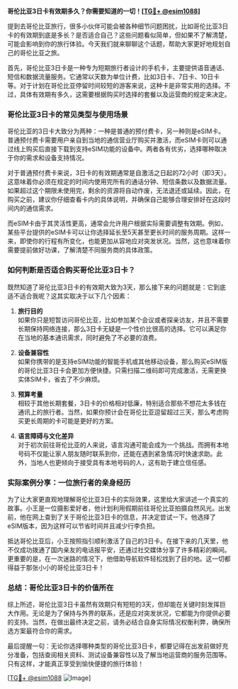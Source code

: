 **哥伦比亚3日卡有效期多久？你需要知道的一切！[[TG💪+ @esim1088](https://t.me/s/esim1088)]**

提到去哥伦比亚旅行，很多小伙伴可能会被各种细节问题困扰，比如哥伦比亚3日卡的有效期到底是多长？是否适合自己？这些问题看似简单，但如果不了解清楚，可能会影响到你的旅行体验。今天我们就来聊聊这个话题，帮助大家更好地规划自己的哥伦比亚之旅。

首先，哥伦比亚3日卡是一种专为短期旅行者设计的手机卡，主要提供语音通话、短信和数据流量服务。它通常以天数为单位计费，比如3日卡、7日卡、10日卡等。对于计划在哥伦比亚停留时间较短的游客来说，这种卡是非常实用的选择。不过，具体有效期有多久，这需要根据购买时选择的套餐以及运营商的规定来决定。

### 哥伦比亚3日卡的常见类型与使用场景

哥伦比亚的3日卡大致分为两种：一种是普通的预付费卡，另一种则是eSIM卡。普通预付费卡需要用户亲自到当地的通信营业厅购买并激活，而eSIM卡则可以通过线上购买后直接下载到支持eSIM功能的设备中。两者各有优劣，选择哪种取决于你的需求和设备支持情况。

对于普通预付费卡来说，3日卡的有效期通常是自激活之日起的72小时（即3天）。这意味着你必须在规定的时间内使用完所有的通话分钟、短信条数以及数据流量。如果超过这个期限未使用完，剩余的资源将自动作废，无法退还或延续。因此，在购买之前，建议你仔细查看卡内的具体说明，并确保自己能够合理安排好在这段时间内的通信需求。

而eSIM卡由于其灵活性更高，通常会允许用户根据实际需要调整有效期。例如，某些平台提供的eSIM卡可以让你选择延长至5天甚至更长时间的服务周期。这样一来，即使你的行程有所变化，也能更加从容地应对突发状况。当然，这也意味着你需要提前做好功课，了解清楚不同服务商的具体政策。

### 如何判断是否适合购买哥伦比亚3日卡？

既然知道了哥伦比亚3日卡的有效期大致为3天，那么接下来的问题就是：它到底适不适合我呢？这其实取决于以下几个因素：

1. **旅行目的**  
如果你只是短暂访问哥伦比亚，比如参加某个会议或者探亲访友，并且不需要长期保持网络连接，那么3日卡无疑是一个性价比很高的选择。它可以满足你在当地的基本通讯需求，同时避免了不必要的浪费。

2. **设备兼容性**  
如果你携带的是支持eSIM功能的智能手机或其他移动设备，那么购买eSIM版的哥伦比亚3日卡会更加方便快捷。只需扫描二维码即可完成激活，无需更换实体SIM卡，省去了不少麻烦。

3. **预算考量**  
相较于其他长期套餐，3日卡的价格相对低廉，特别适合那些不想花太多钱在通讯上的旅行者。当然，如果你预计会在哥伦比亚逗留超过三天，那么考虑购买更长周期的卡可能是更好的方案。

4. **语言障碍与文化差异**  
对于初次前往哥伦比亚的人来说，语言沟通可能会成为一个挑战。而拥有本地号码不仅能让家人朋友随时联系到你，还能在遇到紧急情况时快速求助。此外，当地人也更倾向于接受具有本地号码的人，这有助于建立信任感。

### 实际案例分享：一位旅行者的亲身经历

为了让大家更直观地理解哥伦比亚3日卡的实际效果，这里给大家讲述一个真实的故事。小王是一位摄影爱好者，他计划利用假期前往哥伦比亚拍摄自然风光。出发前，他在网上查到了关于哥伦比亚3日卡的信息，并决定尝试一下。他选择了eSIM版本，因为这样可以节省时间并且减少行李负担。

抵达哥伦比亚后，小王按照指引顺利激活了自己的3日卡。在接下来的几天里，他不仅成功拨通了国内亲友的电话报平安，还通过社交媒体分享了许多精彩的瞬间。更重要的是，在一次迷路的情况下，他借助导航软件轻松找到了目的地。这一切都得益于那张小小的哥伦比亚3日卡！

### 总结：哥伦比亚3日卡的价值所在

综上所述，哥伦比亚3日卡虽然有效期只有短短的3天，但却能在关键时刻发挥巨大作用。无论是为了保持与外界的联系，还是应对突发状况，它都能为你提供必要的支持。当然，在做出最终决定之前，请务必结合自身实际情况权衡利弊，确保所选方案最符合你的需求。

最后提醒一句：无论你选择哪种类型的哥伦比亚3日卡，都要记得在出发前做好充分准备，包括查阅相关资料、测试设备兼容性以及了解当地运营商的服务范围等。只有这样，才能真正享受到愉快便捷的旅行体验！

[[TG💪+ @esim1088](https://t.me/s/esim1088) ![Image](https://i.postimg.cc/4NQfJmqS/Snipaste-2025-05-13-00-14-12.png)]